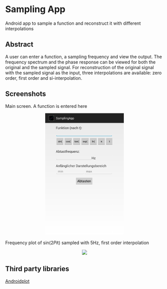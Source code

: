 # Sampling App
Android app to sample a function and reconstruct it with different interpolations

## Abstract
A user can enter a function, a sampling frequency and view the output. The frequency spectrum and
the phase response can be viewed for both the original and the sampled signal. For reconstruction of the original signal with the sampled signal as 
the input, three interpolations are available: zero order, first order and si-interpolation.

## Screenshots
Main screen. A function is entered here
<p align="center">
	<img src="img/screenshot1.png" width="250">
</p>

Frequency plot of sin(2*Pi*t) sampled with 5Hz, first order interpolation 
<p align="center">
	<img src="img/screenshot2.png" width="500">
</p>

## Third party libraries
[Androidplot](http://androidplot.com/)